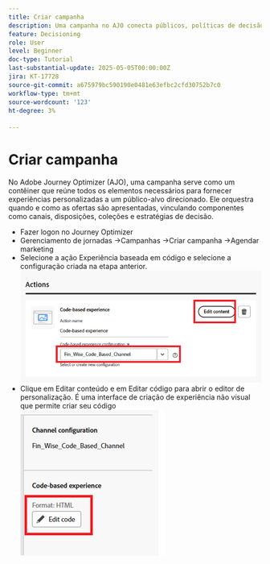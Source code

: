 ```yaml
---
title: Criar campanha
description: Uma campanha no AJO conecta públicos, políticas de decisão e canais para fornecer ofertas personalizadas no momento certo nos pontos de contato do cliente.
feature: Decisioning
role: User
level: Beginner
doc-type: Tutorial
last-substantial-update: 2025-05-05T00:00:00Z
jira: KT-17728
source-git-commit: a675979bc590190e0481e63efbc2cfd30752b7c0
workflow-type: tm+mt
source-wordcount: '123'
ht-degree: 3%

---
```



# Criar campanha

No Adobe Journey Optimizer (AJO), uma campanha serve como um contêiner que reúne todos os elementos necessários para fornecer experiências personalizadas a um público-alvo direcionado. Ele orquestra quando e como as ofertas são apresentadas, vinculando componentes como canais, disposições, coleções e estratégias de decisão.

* Fazer logon no Journey Optimizer
* Gerenciamento de jornadas ->Campanhas ->Criar campanha ->Agendar marketing
* Selecione a ação Experiência baseada em código e selecione a configuração criada na etapa anterior.
  ![criar-campanha](assets/create-campaign.png)
* Clique em Editar conteúdo e em Editar código para abrir o editor de personalização. É uma interface de criação de experiência não visual que permite criar seu código
  ![edit-cbe_html](assets/edit_code_based_exp_html.png)


